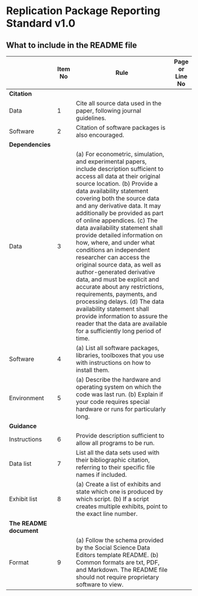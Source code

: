 # Replication Package Reporting Standard v1.0
## What to include in the README file

| | Item No | Rule | Page or Line No |
|---|---|---|---|
| **Citation** |
| Data| 1 | Cite all source data used in the paper, following journal guidelines. | |
| Software | 2 | Citation of software packages is also encouraged. | |
| **Dependencies** |
| Data | 3 |(a) For econometric, simulation, and experimental papers, include description sufficient to access all data at their original source location. (b) Provide a data availability statement covering both the source data and any derivative data. It may additionally be provided as part of online appendices. (c) The data availability statement shall provide detailed information on how, where, and under what conditions an independent researcher can access the original source data, as well as author-generated derivative data, and must be explicit and accurate about any restrictions, requirements, payments, and processing delays. (d) The data availability statement shall provide information to assure the reader that the data are available for a sufficiently long period of time. | |
| Software | 4 | (a) List all software packages, libraries, toolboxes that you use with instructions on how to install them. | |
| Environment | 5 | (a) Describe the hardware and operating system on which the code was last run. (b) Explain if your code requires special hardware or runs for particularly long. | |
| **Guidance** |
| Instructions | 6 | Provide description sufficient to allow all programs to be run. | |
| Data list | 7 | List all the data sets used with their bibliographic citation, referring to their specific file names if included. | |
| Exhibit list | 8 | (a) Create a list of exhibits and state which one is produced by which script. (b) If a script creates multiple exhibits, point to the exact line number. | |
| **The README document** |
| Format | 9 | (a) Follow the schema provided by the Social Science Data Editors template README. (b) Common formats are txt, PDF, and Markdown. The README file should not require proprietary software to view. | |
